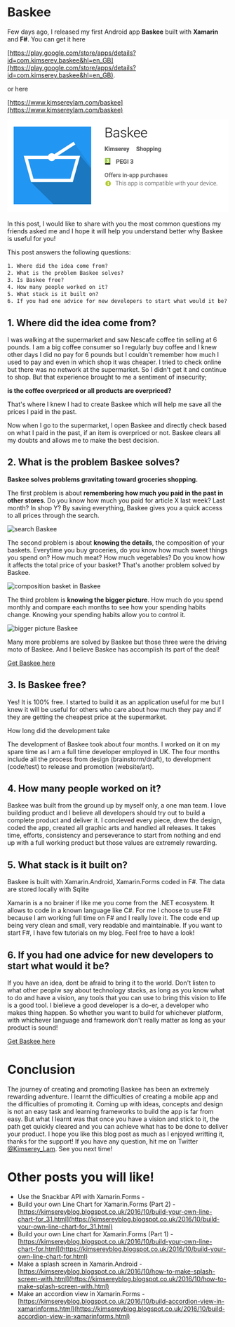 # Baskee

Few days ago, I released my first Android app __Baskee__ built with __Xamarin__ and __F#__. You can get it here 

[https://play.google.com/store/apps/details?id=com.kimserey.baskee&hl=en_GB](https://play.google.com/store/apps/details?id=com.kimserey.baskee&hl=en_GB).

or here

[https://www.kimsereylam.com/baskee](https://www.kimsereylam.com/baskee)

![baskee store preview](https://raw.githubusercontent.com/Kimserey/BlogArchive/master/img/20161121/store_preview.png)

In this post, I would like to share with you the most common questions my friends asked me and I hope it will help you
understand better why Baskee is useful for you!

This post answers the following questions:

```
1. Where did the idea come from?
2. What is the problem Baskee solves?
3. Is Baskee free?
4. How many people worked on it?
5. What stack is it built on?
6. If you had one advice for new developers to start what would it be?
```

## 1. Where did the idea come from?

I was walking at the supermarket and saw Nescafe coffee tin selling at 6 pounds.
I am a big coffee consumer so I regularly buy coffee and I knew other days I did no pay for 6 pounds but I couldn't remember how much I used to pay and even in which shop it was cheaper.
I tried to check online but there was no network at the supermarket. So I didn't get it and continue to shop. But that experience brought to me a sentiment of insecurity;

__is the coffee overpriced or all products are overpriced?__

That's where I knew I had to create Baskee which will help me save all the prices I paid in the past.

Now when I go to the supermarket, I open Baskee and directly check based on what I paid in the past, if an item is overpriced or not. Baskee clears all my doubts and allows me to make the best decision.

## 2. What is the problem Baskee solves?

__Baskee solves problems gravitating toward groceries shopping.__

The first problem is about __remembering how much you paid in the past in other stores__. Do you know how much you paid for article X last week? Last month? In shop Y?
By saving everything, Baskee gives you a quick access to all prices through the search.

![search Baskee](https://lh3.googleusercontent.com/xU6BCWGIvhG94zaSCBwXtd_U_UBp6wC7K-BREIZfXaCO5SHXv3QsdtgrUC-eObsQig=h900-rw)

The second problem is about __knowing the details__, the composition of your baskets. Everytime you buy groceries, do you know how much sweet things you spend on? How much meat? How much vegetables? Do you know how it affects the total price of your basket? That's another problem solved by Baskee.

![composition basket in Baskee](https://lh3.googleusercontent.com/4gxrGWT-qUC18v3DFX6CLzbMLO3E2biHfYhiIf56UH0yszbuGXyQY0eGh0N4SZZNg8M=h900-rw)

The third problem is __knowing the bigger picture__. How much do you spend monthly and compare each months to see how your spending habits change. Knowing your spending habits allow you to control it.

![bigger picture Baskee](https://lh3.googleusercontent.com/mzucr2so1wDCN9RJYCgvFSqk_X9B8jtlp1e6oFgQrEKDd522WEHLi1Tvpnl66yFYsQ=h900-rw)

Many more problems are solved by Baskee but those three were the driving moto of Baskee.
And I believe Baskee has accomplish its part of the deal!

[Get Baskee here](https://play.google.com/store/apps/details?id=com.kimserey.baskee&hl=en_GB)

## 3. Is Baskee free?

Yes! It is 100% free. I started to build it as an application useful for me but I knew it will be useful for others who care about how much they pay and if they are getting the cheapest price at the supermarket.

How long did the development take

The development of Baskee took about four months. I worked on it on my spare time as I am a full time developer employed in UK.
The four months include all the process from design (brainstorm/draft), to development (code/test) to release and promotion (website/art).

## 4. How many people worked on it?

Baskee was built from the ground up by myself only, a one man team. I love building product and I believe all developers should try out to build a complete product and deliver it.
I concieved every piece, drew the design, coded the app, created all graphic arts and handled all releases.
It takes time, efforts, consistency and perseverance to start from nothing and end up with a full working product but those values are extremely rewarding.

## 5. What stack is it built on?

Baskee is built with Xamarin.Android, Xamarin.Forms coded in F#.
The data are stored locally with Sqlite

Xamarin is a no brainer if like me you come from the .NET ecosystem.
It allows to code in a known language like C#.
For me I choose to use F# because I am working full time on F# and I really love it.
The code end up being very clean and small, very readable and maintainable.
If you want to start F#, I have few tutorials on my blog. Feel free to have a look!

## 6. If you had one advice for new developers to start what would it be?

If you have an idea, dont be afraid to bring it to the world. Don't listen to what other peoplw say about technology stacks, as long as you know what to do and have a vision, any tools that you can use to bring this vision to life is a good tool. I bielieve a good developer is a do-er, a developer who makes thing happen. So whether you want to build for whichever platform, with whichever language and framework don't really matter as long as your product is sound!


[Get Baskee here](https://play.google.com/store/apps/details?id=com.kimserey.baskee&hl=en_GB)

# Conclusion

The journey of creating and promoting Baskee has been an extremely rewarding adventure.
I learnt the difficulties of creating a mobile app and the difficulties of promoting it.
Coming up with ideas, concepts and design is not an easy task and learning frameworks to build the app is far from easy.
But what I learnt was that once you have a vision and stick to it, 
the path get quickly cleared and you can achieve what has to be done to deliver your product.
I hope you like this blog post as much as I enjoyed writting it, thanks for the support! 
If you have any question, hit me on Twitter [@Kimserey_Lam](https://twitter.com/Kimserey_Lam).
See you next time!

# Other posts you will like!

- Use the Snackbar API with Xamarin.Forms - []()
- Build your own Line Chart for Xamarin.Forms (Part 2) - [https://kimsereyblog.blogspot.co.uk/2016/10/build-your-own-line-chart-for_31.html](https://kimsereyblog.blogspot.co.uk/2016/10/build-your-own-line-chart-for_31.html)
- Build your own Line chart for Xamarin.Forms (Part 1) - [https://kimsereyblog.blogspot.co.uk/2016/10/build-your-own-line-chart-for.html](https://kimsereyblog.blogspot.co.uk/2016/10/build-your-own-line-chart-for.html)
- Make a splash screen in Xamarin.Android - [https://kimsereyblog.blogspot.co.uk/2016/10/how-to-make-splash-screen-with.html](https://kimsereyblog.blogspot.co.uk/2016/10/how-to-make-splash-screen-with.html)
- Make an accordion view in Xamarin.Forms - [https://kimsereyblog.blogspot.co.uk/2016/10/build-accordion-view-in-xamarinforms.html](https://kimsereyblog.blogspot.co.uk/2016/10/build-accordion-view-in-xamarinforms.html)
